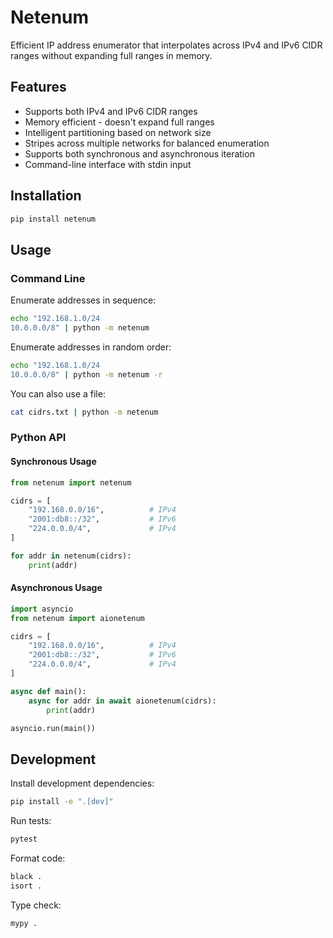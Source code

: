 # Netenum

Efficient IP address enumerator that interpolates across IPv4 and IPv6 CIDR ranges without expanding full ranges in memory.

## Features

- Supports both IPv4 and IPv6 CIDR ranges
- Memory efficient - doesn't expand full ranges
- Intelligent partitioning based on network size
- Stripes across multiple networks for balanced enumeration
- Supports both synchronous and asynchronous iteration
- Command-line interface with stdin input

## Installation

```bash
pip install netenum
```

## Usage

### Command Line

Enumerate addresses in sequence:
```bash
echo "192.168.1.0/24
10.0.0.0/8" | python -m netenum
```

Enumerate addresses in random order:
```bash
echo "192.168.1.0/24
10.0.0.0/8" | python -m netenum -r
```

You can also use a file:
```bash
cat cidrs.txt | python -m netenum
```

### Python API

#### Synchronous Usage

```python
from netenum import netenum

cidrs = [
    "192.168.0.0/16",          # IPv4
    "2001:db8::/32",           # IPv6
    "224.0.0.0/4",             # IPv4
]

for addr in netenum(cidrs):
    print(addr)
```

#### Asynchronous Usage

```python
import asyncio
from netenum import aionetenum

cidrs = [
    "192.168.0.0/16",          # IPv4
    "2001:db8::/32",           # IPv6
    "224.0.0.0/4",             # IPv4
]

async def main():
    async for addr in await aionetenum(cidrs):
        print(addr)

asyncio.run(main())
```

## Development

Install development dependencies:

```bash
pip install -e ".[dev]"
```

Run tests:
```bash
pytest
```

Format code:
```bash
black .
isort .
```

Type check:
```bash
mypy .
``` 